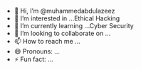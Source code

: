 - 👋 Hi, I’m @muhammedabdulazeez
- 👀 I’m interested in ...Ethical Hacking
- 🌱 I’m currently learning ...Cyber Security
- 💞️ I’m looking to collaborate on ...
- 📫 How to reach me ...
- 😄 Pronouns: ...
- ⚡ Fun fact: ...

<!---
muhammedabdulazeez/muhammedabdulazeez is a ✨ special ✨ repository because its `README.md` (this file) appears on your GitHub profile.
You can click the Preview link to take a look at your changes.
--->
